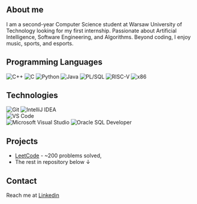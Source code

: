 ## About me
I am a second-year Computer Science student at Warsaw University of Technology looking for my first internship. Passionate about Artificial Intelligence, Software Engineering, and Algorithms. Beyond coding, I enjoy music, sports, and esports. 

## Programming Languages
![C++](https://img.shields.io/badge/C%2B%2B-00599C?logo=cplusplus&logoColor=fff&style=for-the-badge)
![C](https://img.shields.io/badge/C-A8B9CC?logo=c&logoColor=fff&style=for-the-badge)
![Python](https://img.shields.io/badge/Python-3776AB?logo=python&logoColor=fff&style=for-the-badge)
![Java](https://img.shields.io/badge/Java-%23ED8B00.svg?style=for-the-badge&logo=java&logoColor=white) 
![PL/SQL](https://img.shields.io/badge/PL%2FSQL-F80000?style=for-the-badge&logo=oracle&logoColor=white)
![RISC-V](https://img.shields.io/badge/RISC--V-007ACC?style=for-the-badge) 
![x86](https://img.shields.io/badge/x86-5049A9?style=for-the-badge&logo=oracle&logoColor=white)

## Technologies
![Git](https://img.shields.io/badge/Git-F05032?style=for-the-badge&logo=git&logoColor=fff)
![IntelliJ IDEA](https://img.shields.io/badge/IntelliJ_IDEA-000000?style=for-the-badge&logo=intellij-idea&logoColor=white)  
![VS Code](https://img.shields.io/badge/VS_Code-007ACC?style=for-the-badge&logo=visual-studio-code&logoColor=white)  
![Microsoft Visual Studio](https://img.shields.io/badge/Visual_Studio-5C2D91?style=for-the-badge&logo=visual-studio&logoColor=white)
![Oracle SQL Developer](https://img.shields.io/badge/Oracle_SQL_Developer-F80000?style=for-the-badge&logo=oracle&logoColor=white)  

## Projects
- [LeetCode](https://leetcode.com/u/sieam/) - ~200 problems solved,
- The rest in repository below ↓

## Contact
Reach me at [Linkedin](https://www.linkedin.com/in/maciej-borkowski-047731355/)
